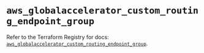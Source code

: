 # `aws_globalaccelerator_custom_routing_endpoint_group`

Refer to the Terraform Registry for docs: [`aws_globalaccelerator_custom_routing_endpoint_group`](https://registry.terraform.io/providers/hashicorp/aws/6.13.0/docs/resources/globalaccelerator_custom_routing_endpoint_group).
